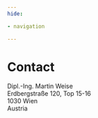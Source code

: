 ```yaml
---
hide:

- navigation

---
```


# Contact

<span class="me-title">Dipl.-Ing.</span> Martin Weise<br />
Erdbergstraße 120, Top 15-16<br />
1030 Wien<br />
Austria

